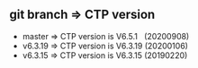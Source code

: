 ## git branch  => CTP version  
* master  => CTP version is V6.5.1 &nbsp; (20200908) 
* v6.3.19 => CTP version is V6.3.19 (20200106) 
* v6.3.15 => CTP version is V6.3.15 (20190220) 